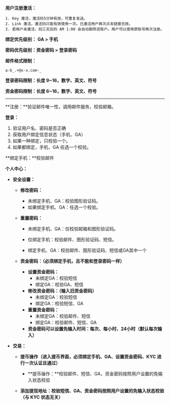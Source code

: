 **用户注册激活：**

```
1. Key 激活，激活码5分钟有效，可重复发送。
2. Link 激活，激活码只能有效使用一次。已激活用户再次点击链接无效。
3. 若用户未激活，则三天后的 AM 1:00 会自动删除该账户。用户可以使用原账号再次注册。
```

**绑定优先级别：** **GA &gt; 手机**

**密码优先级别：资金密码 &gt; 登录密码**

**邮件格式限制：**

```
a-b_.+@x-x.com-_
```

**登录密码限制：长度 9~16，数字、英文、符号**

**资金密码限制：长度 6~16，数字、英文、符号**

---

**注册：**验证邮件唯一性，调用邮件服务，校验邮箱。

**登录：**

1. 验证用户名、密码是否正确
2. 获取用户绑定信息状态（手机、GA）
3. 如果一种绑定，只校验一个。
4. 如果都绑定，手机、GA 任选一个校验。

**绑定手机：**校验邮件

**个人中心：**

* **安全设置：**

  * **修改密码：**
    * 未绑定手机、GA：校验图形验证码。
    * 如果绑定手机、GA：任选一个校验。
  * **重置密码：**

    * 未绑定手机、GA：仅校验邮箱和图形验证码。

    * 仅绑定手机：校验邮件、图形验证码、短信。

    * 绑定手机、GA：校验邮件、图形验证码、短信或GA其中一个

  * **资金密码：（必须绑定手机，且不能和登录密码一样）**

    * **设置资金密码：**
      * 未绑定GA：校验短信
      * 绑定GA：校验GA、短信
    * **修改资金密码：（输入旧资金密码）**
      * 未绑定GA：校验短信
      * 绑定GA：校验短信、GA
    * **重置资金密码：**
      * 未绑定GA：校验邮件、短信
      * 绑定GA：校验邮件、短信、GA
    * **资金密码可以设置免输入时间：每次、每小时、24小时（默认每次输入）**

* **交易：**

  * **提币操作（进入提币界面，必须绑定手机、GA、设置资金密码、KYC 进行一次认证且通过）**

    * **提币操作：**校验邮件、短信、GA，资金密码按照用户设置的免输入状态校验

  * **添加提现地址：**校验短信、GA、资金密码按照用户设置的免输入状态校验**（与 KYC 状态无关）**



